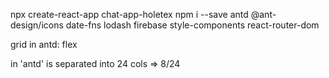 npx create-react-app chat-app-holetex
npm i --save antd @ant-design/icons date-fns lodash firebase style-components react-router-dom

grid in antd: flex
<Row justify='center'>
<Col> in 'antd' is separated into 24 cols
<Col span={8}> => 8/24

<Title level={3}> => <h3></h3>

Design layout and config firebase, fb app

push code into github

Config firestore in firebase (create db in firestore)
firebase uses collections


=======================
# environment variables (have to add these in the vercel)
1. Add prefix `REACT_APP_` on React environment variables.
apiKey: process.env.REACT_APP_API_KEY

2. Make sure .env file is in the root directory.
src/
.env
.gitignore
package.json
package-lock.json

3. Restart the development server after making changes in .env file.

4. Copy only the value inside the quotation marks and don't forget to remove trailing commas(It haunted me for several hours). These examples will give you an error.
REACT_APP_API_KEY=Ach2o1invVocSn25FcQhash209,
REACT_APP_API_KEY="Ach2o1invVocSn25FcQhash209",
REACT_APP_API_KEY="Ach2o1invVocSn25FcQhash209"
=======================
# using vercel
- add env
- add firebase Authorized domains

==================

user.additionalUserInfo.isNewUser : user is already existing in db?

useEffect(() => {
		// every time collection users 's changed
		db.collection('users').onSnapshot((snapshot) => {
			const data = snapshot.docs.map(doc => ({
				...doc.data(),
				id: doc.id,
			}));

			console.log({data, snapshot, docs: snapshot.docs});
		});
	}, [])

===================
# set up firebase emulator
